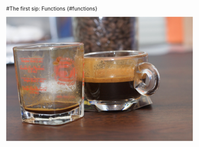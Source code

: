 
#The first sip: Functions {#functions}

![While Terroir tends toward pretty low body (particularly at its age when we pulled it), the crema's so thin on this shot due to it having been sipped from already!](assets/images/half-drunk.jpg)